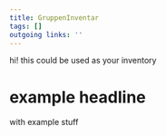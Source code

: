 ```yaml
---
title: GruppenInventar  
tags: []
outgoing links: ''  
---
```

hi! this could be used as your inventory

# example headline
with example stuff
